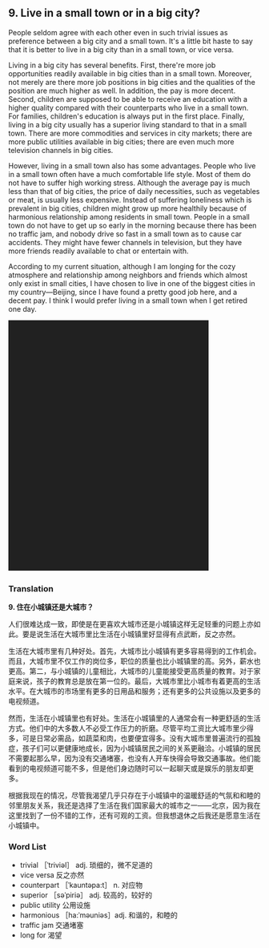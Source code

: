 ## 9. Live in a small town or in a big city?

People seldom agree with each other even in such trivial issues as preference between a big city and a small town. It's a little bit haste to say that it is better to live in a big city than in a small town, or vice versa.

Living in a big city has several benefits. First, there're more job opportunities readily available in big cities than in a small town. Moreover, not merely are there more job positions in big cities and the qualities of the position are much higher as well. In addition, the pay is more decent. Second, children are supposed to be able to receive an education with a higher quality compared with their counterparts who live in a small town. For families, children's education is always put in the first place. Finally, living in a big city usually has a superior living standard to that in a small town. There are more commodities and services in city markets; there are more public utilities available in big cities; there are even much more television channels in big cities.

However, living in a small town also has some advantages. People who live in a small town often have a much comfortable life style. Most of them do not have to suffer high working stress. Although the average pay is much less than that of big cities, the price of daily necessities, such as vegetables or meat, is usually less expensive. Instead of suffering loneliness which is prevalent in big cities, children might grow up more healthily because of harmonious relationship among residents in small town. People in a small town do not have to get up so early in the morning because there has been no traffic jam, and nobody drive so fast in a small town as to cause car accidents. They might have fewer channels in television, but they have more friends readily available to chat or entertain with.

According to my current situation, although I am longing for the cozy atmosphere and relationship among neighbors and friends which almost only exist in small cities, I have chosen to live in one of the biggest cities in my country—Beijing, since I have found a pretty good job here, and a decent pay. I think I would prefer living in a small town when I get retired one day.

![](images/padding_400x500.png)

### Translation

**9. 住在小城镇还是大城市？**

人们很难达成一致，即使是在更喜欢大城市还是小城镇这样无足轻重的问题上亦如此。要是说生活在大城市里比生活在小城镇里好显得有点武断，反之亦然。

生活在大城市里有几种好处。首先，大城市比小城镇有更多容易得到的工作机会。而且，大城市里不仅工作的岗位多，职位的质量也比小城镇里的高。另外，薪水也更高。第二，与小城镇的儿童相比，大城市的儿童能接受更高质量的教育。对于家庭来说，孩子的教育总是放在第一位的。最后，大城市里比小城市有着更高的生活水平。在大城市的市场里有更多的日用品和服务；还有更多的公共设施以及更多的电视频道。

然而，生活在小城镇里也有好处。生活在小城镇里的人通常会有一种更舒适的生活方式。他们中的大多数人不必受工作压力的折磨。尽管平均工资比大城市里少得多，可是日常必需品，如蔬菜和肉，也要便宜得多。没有大城市里普遍流行的孤独症，孩子们可以更健康地成长，因为小城镇居民之间的关系更融洽。小城镇的居民不需要起那么早，因为没有交通堵塞，也没有人开车快得会导致交通事故。他们能看到的电视频道可能不多，但是他们身边随时可以一起聊天或是娱乐的朋友却更多。

根据我现在的情况，尽管我渴望几乎只存在于小城镇中的温暖舒适的气氛和和睦的邻里朋友关系，我还是选择了生活在我们国家最大的城市之一——北京，因为我在这里找到了一份不错的工作，还有可观的工资。但我想退休之后我还是愿意生活在小城镇中。

### Word List

+ trivial ［ˈtriviəl］ adj. 琐细的，微不足道的
+ vice versa 反之亦然
+ counterpart ［ˈkauntəpa:t］ n. 对应物
+ superior ［səˈpiriə］ adj. 较高的，较好的
+ public utility 公用设施
+ harmonious ［ha:ˈməuniəs］adj. 和谐的，和睦的
+ traffic jam 交通堵塞
+ long for 渴望  


